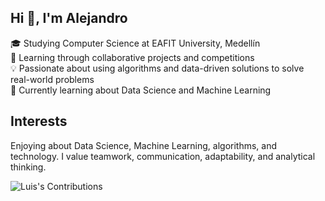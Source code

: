 ## Hi 👋, I'm Alejandro

🎓 Studying Computer Science at EAFIT University, Medellín <br/> 
🌱 Learning through collaborative projects and competitions <br/> 
💡 Passionate about using algorithms and data-driven solutions to solve real-world problems <br/>
💭 Currently learning about Data Science and Machine Learning <br/>

## Interests
Enjoying about Data Science, Machine Learning, algorithms, and technology. I value teamwork, communication, adaptability, and analytical thinking.

<!--![Alejo's GitHub stats](https://github-readme-stats.vercel.app/api?username=alejobaenam&show_icons=true&theme=rose)-->

![Luis's Contributions](https://github-readme-streak-stats.herokuapp.com/?user=alejobaenam&theme=rose)

